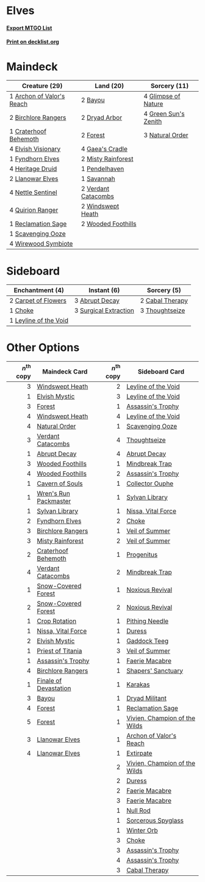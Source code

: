 # Elves

#### [Export MTGO List](../collection/Elves/Elves.txt)
#### [Print on decklist.org](http://decklist.org/?deckmain=1%09Archon%20of%20Valor's%20Reach%0A2%09Bayou%0A2%09Birchlore%20Rangers%0A1%09Craterhoof%20Behemoth%0A2%09Dryad%20Arbor%0A4%09Elvish%20Visionary%0A2%09Forest%0A1%09Fyndhorn%20Elves%0A4%09Gaea's%20Cradle%0A4%09Glimpse%20of%20Nature%0A4%09Green%20Sun's%20Zenith%0A4%09Heritage%20Druid%0A2%09Llanowar%20Elves%0A2%09Misty%20Rainforest%0A3%09Natural%20Order%0A4%09Nettle%20Sentinel%0A1%09Pendelhaven%0A4%09Quirion%20Ranger%0A1%09Reclamation%20Sage%0A1%09Savannah%0A1%09Scavenging%20Ooze%0A2%09Verdant%20Catacombs%0A2%09Windswept%20Heath%0A4%09Wirewood%20Symbiote%0A2%09Wooded%20Foothills&deckside=3%09Abrupt%20Decay%0A2%09Cabal%20Therapy%0A2%09Carpet%20of%20Flowers%0A1%09Choke%0A1%09Leyline%20of%20the%20Void%0A3%09Surgical%20Extraction%0A3%09Thoughtseize)
# Maindeck

|                                           Creature (29)                                            |                                          Land (20)                                           |                                         Sorcery (11)                                          |
|----------------------------------------------------------------------------------------------------|----------------------------------------------------------------------------------------------|-----------------------------------------------------------------------------------------------|
|1 [Archon of Valor's Reach](http://gatherer.wizards.com/Pages/Card/Details.aspx?multiverseid=446042)|2 [Bayou](http://gatherer.wizards.com/Pages/Card/Details.aspx?multiverseid=879)               |4 [Glimpse of Nature](http://gatherer.wizards.com/Pages/Card/Details.aspx?multiverseid=75241)  |
|2 [Birchlore Rangers](http://gatherer.wizards.com/Pages/Card/Details.aspx?multiverseid=39836)       |2 [Dryad Arbor](http://gatherer.wizards.com/Pages/Card/Details.aspx?multiverseid=136196)      |4 [Green Sun's Zenith](http://gatherer.wizards.com/Pages/Card/Details.aspx?multiverseid=413711)|
|1 [Craterhoof Behemoth](http://gatherer.wizards.com/Pages/Card/Details.aspx?multiverseid=240027)    |2 [Forest](http://gatherer.wizards.com/Pages/Card/Details.aspx?multiverseid=439860)           |3 [Natural Order](http://gatherer.wizards.com/Pages/Card/Details.aspx?multiverseid=413719)     |
|4 [Elvish Visionary](http://gatherer.wizards.com/Pages/Card/Details.aspx?multiverseid=175124)       |4 [Gaea's Cradle](http://gatherer.wizards.com/Pages/Card/Details.aspx?multiverseid=10422)     |                                                                                               |
|1 [Fyndhorn Elves](http://gatherer.wizards.com/Pages/Card/Details.aspx?multiverseid=2568)           |2 [Misty Rainforest](http://gatherer.wizards.com/Pages/Card/Details.aspx?multiverseid=405102) |                                                                                               |
|4 [Heritage Druid](http://gatherer.wizards.com/Pages/Card/Details.aspx?multiverseid=413713)         |1 [Pendelhaven](http://gatherer.wizards.com/Pages/Card/Details.aspx?multiverseid=442233)      |                                                                                               |
|2 [Llanowar Elves](http://gatherer.wizards.com/Pages/Card/Details.aspx?multiverseid=129626)         |1 [Savannah](http://gatherer.wizards.com/Pages/Card/Details.aspx?multiverseid=881)            |                                                                                               |
|4 [Nettle Sentinel](http://gatherer.wizards.com/Pages/Card/Details.aspx?multiverseid=442171)        |2 [Verdant Catacombs](http://gatherer.wizards.com/Pages/Card/Details.aspx?multiverseid=405113)|                                                                                               |
|4 [Quirion Ranger](http://gatherer.wizards.com/Pages/Card/Details.aspx?multiverseid=3674)           |2 [Windswept Heath](http://gatherer.wizards.com/Pages/Card/Details.aspx?multiverseid=405115)  |                                                                                               |
|1 [Reclamation Sage](http://gatherer.wizards.com/Pages/Card/Details.aspx?multiverseid=389651)       |2 [Wooded Foothills](http://gatherer.wizards.com/Pages/Card/Details.aspx?multiverseid=405116) |                                                                                               |
|1 [Scavenging Ooze](http://gatherer.wizards.com/Pages/Card/Details.aspx?multiverseid=420783)        |                                                                                              |                                                                                               |
|4 [Wirewood Symbiote](http://gatherer.wizards.com/Pages/Card/Details.aspx?multiverseid=159322)      |                                                                                              |                                                                                               |


# Sideboard

|                                        Enchantment (4)                                         |                                          Instant (6)                                           |                                       Sorcery (5)                                        |
|------------------------------------------------------------------------------------------------|------------------------------------------------------------------------------------------------|------------------------------------------------------------------------------------------|
|2 [Carpet of Flowers](http://gatherer.wizards.com/Pages/Card/Details.aspx?multiverseid=5858)    |3 [Abrupt Decay](http://gatherer.wizards.com/Pages/Card/Details.aspx?multiverseid=456061)       |2 [Cabal Therapy](http://gatherer.wizards.com/Pages/Card/Details.aspx?multiverseid=413625)|
|1 [Choke](http://gatherer.wizards.com/Pages/Card/Details.aspx?multiverseid=45431)               |3 [Surgical Extraction](http://gatherer.wizards.com/Pages/Card/Details.aspx?multiverseid=397706)|3 [Thoughtseize](http://gatherer.wizards.com/Pages/Card/Details.aspx?multiverseid=438676) |
|1 [Leyline of the Void](http://gatherer.wizards.com/Pages/Card/Details.aspx?multiverseid=107682)|                                                                                                |                                                                                          |


# Other Options

|*n*<sup>th</sup> copy|                                         Maindeck Card                                          |*n*<sup>th</sup> copy|                                             Sideboard Card                                             |
|--------------------:|------------------------------------------------------------------------------------------------|--------------------:|--------------------------------------------------------------------------------------------------------|
|                    3|[Windswept Heath](http://gatherer.wizards.com/Pages/Card/Details.aspx?multiverseid=405115)      |                    2|[Leyline of the Void](http://gatherer.wizards.com/Pages/Card/Details.aspx?multiverseid=107682)          |
|                    1|[Elvish Mystic](http://gatherer.wizards.com/Pages/Card/Details.aspx?multiverseid=389499)        |                    3|[Leyline of the Void](http://gatherer.wizards.com/Pages/Card/Details.aspx?multiverseid=107682)          |
|                    3|[Forest](http://gatherer.wizards.com/Pages/Card/Details.aspx?multiverseid=439860)               |                    1|[Assassin's Trophy](http://gatherer.wizards.com/Pages/Card/Details.aspx?multiverseid=452902)            |
|                    4|[Windswept Heath](http://gatherer.wizards.com/Pages/Card/Details.aspx?multiverseid=405115)      |                    4|[Leyline of the Void](http://gatherer.wizards.com/Pages/Card/Details.aspx?multiverseid=107682)          |
|                    4|[Natural Order](http://gatherer.wizards.com/Pages/Card/Details.aspx?multiverseid=413719)        |                    1|[Scavenging Ooze](http://gatherer.wizards.com/Pages/Card/Details.aspx?multiverseid=420783)              |
|                    3|[Verdant Catacombs](http://gatherer.wizards.com/Pages/Card/Details.aspx?multiverseid=405113)    |                    4|[Thoughtseize](http://gatherer.wizards.com/Pages/Card/Details.aspx?multiverseid=438676)                 |
|                    1|[Abrupt Decay](http://gatherer.wizards.com/Pages/Card/Details.aspx?multiverseid=456061)         |                    4|[Abrupt Decay](http://gatherer.wizards.com/Pages/Card/Details.aspx?multiverseid=456061)                 |
|                    3|[Wooded Foothills](http://gatherer.wizards.com/Pages/Card/Details.aspx?multiverseid=405116)     |                    1|[Mindbreak Trap](http://gatherer.wizards.com/Pages/Card/Details.aspx?multiverseid=197532)               |
|                    4|[Wooded Foothills](http://gatherer.wizards.com/Pages/Card/Details.aspx?multiverseid=405116)     |                    2|[Assassin's Trophy](http://gatherer.wizards.com/Pages/Card/Details.aspx?multiverseid=452902)            |
|                    1|[Cavern of Souls](http://gatherer.wizards.com/Pages/Card/Details.aspx?multiverseid=278058)      |                    1|[Collector Ouphe](http://gatherer.wizards.com/Pages/Card/Details.aspx?multiverseid=464107)              |
|                    1|[Wren's Run Packmaster](http://gatherer.wizards.com/Pages/Card/Details.aspx?multiverseid=389755)|                    1|[Sylvan Library](http://gatherer.wizards.com/Pages/Card/Details.aspx?multiverseid=2240)                 |
|                    1|[Sylvan Library](http://gatherer.wizards.com/Pages/Card/Details.aspx?multiverseid=2240)         |                    1|[Nissa, Vital Force](http://gatherer.wizards.com/Pages/Card/Details.aspx?multiverseid=417736)           |
|                    2|[Fyndhorn Elves](http://gatherer.wizards.com/Pages/Card/Details.aspx?multiverseid=2568)         |                    2|[Choke](http://gatherer.wizards.com/Pages/Card/Details.aspx?multiverseid=45431)                         |
|                    3|[Birchlore Rangers](http://gatherer.wizards.com/Pages/Card/Details.aspx?multiverseid=39836)     |                    1|[Veil of Summer](http://gatherer.wizards.com/Pages/Card/Details.aspx?multiverseid=466952)               |
|                    3|[Misty Rainforest](http://gatherer.wizards.com/Pages/Card/Details.aspx?multiverseid=405102)     |                    2|[Veil of Summer](http://gatherer.wizards.com/Pages/Card/Details.aspx?multiverseid=466952)               |
|                    2|[Craterhoof Behemoth](http://gatherer.wizards.com/Pages/Card/Details.aspx?multiverseid=240027)  |                    1|[Progenitus](http://gatherer.wizards.com/Pages/Card/Details.aspx?multiverseid=179496)                   |
|                    4|[Verdant Catacombs](http://gatherer.wizards.com/Pages/Card/Details.aspx?multiverseid=405113)    |                    2|[Mindbreak Trap](http://gatherer.wizards.com/Pages/Card/Details.aspx?multiverseid=197532)               |
|                    1|[Snow-Covered Forest](http://gatherer.wizards.com/Pages/Card/Details.aspx?multiverseid=121192)  |                    1|[Noxious Revival](http://gatherer.wizards.com/Pages/Card/Details.aspx?multiverseid=230067)              |
|                    2|[Snow-Covered Forest](http://gatherer.wizards.com/Pages/Card/Details.aspx?multiverseid=121192)  |                    2|[Noxious Revival](http://gatherer.wizards.com/Pages/Card/Details.aspx?multiverseid=230067)              |
|                    1|[Crop Rotation](http://gatherer.wizards.com/Pages/Card/Details.aspx?multiverseid=417430)        |                    1|[Pithing Needle](http://gatherer.wizards.com/Pages/Card/Details.aspx?multiverseid=129526)               |
|                    1|[Nissa, Vital Force](http://gatherer.wizards.com/Pages/Card/Details.aspx?multiverseid=417736)   |                    1|[Duress](http://gatherer.wizards.com/Pages/Card/Details.aspx?multiverseid=14557)                        |
|                    2|[Elvish Mystic](http://gatherer.wizards.com/Pages/Card/Details.aspx?multiverseid=389499)        |                    1|[Gaddock Teeg](http://gatherer.wizards.com/Pages/Card/Details.aspx?multiverseid=140188)                 |
|                    1|[Priest of Titania](http://gatherer.wizards.com/Pages/Card/Details.aspx?multiverseid=389642)    |                    3|[Veil of Summer](http://gatherer.wizards.com/Pages/Card/Details.aspx?multiverseid=466952)               |
|                    1|[Assassin's Trophy](http://gatherer.wizards.com/Pages/Card/Details.aspx?multiverseid=452902)    |                    1|[Faerie Macabre](http://gatherer.wizards.com/Pages/Card/Details.aspx?multiverseid=201822)               |
|                    4|[Birchlore Rangers](http://gatherer.wizards.com/Pages/Card/Details.aspx?multiverseid=39836)     |                    1|[Shapers' Sanctuary](http://gatherer.wizards.com/Pages/Card/Details.aspx?multiverseid=435362)           |
|                    1|[Finale of Devastation](http://gatherer.wizards.com/Pages/Card/Details.aspx?multiverseid=461087)|                    1|[Karakas](http://gatherer.wizards.com/Pages/Card/Details.aspx?multiverseid=413782)                      |
|                    3|[Bayou](http://gatherer.wizards.com/Pages/Card/Details.aspx?multiverseid=879)                   |                    1|[Dryad Militant](http://gatherer.wizards.com/Pages/Card/Details.aspx?multiverseid=456369)               |
|                    4|[Forest](http://gatherer.wizards.com/Pages/Card/Details.aspx?multiverseid=439860)               |                    1|[Reclamation Sage](http://gatherer.wizards.com/Pages/Card/Details.aspx?multiverseid=389651)             |
|                    5|[Forest](http://gatherer.wizards.com/Pages/Card/Details.aspx?multiverseid=439860)               |                    1|[Vivien, Champion of the Wilds](http://gatherer.wizards.com/Pages/Card/Details.aspx?multiverseid=461107)|
|                    3|[Llanowar Elves](http://gatherer.wizards.com/Pages/Card/Details.aspx?multiverseid=129626)       |                    1|[Archon of Valor's Reach](http://gatherer.wizards.com/Pages/Card/Details.aspx?multiverseid=446042)      |
|                    4|[Llanowar Elves](http://gatherer.wizards.com/Pages/Card/Details.aspx?multiverseid=129626)       |                    1|[Extirpate](http://gatherer.wizards.com/Pages/Card/Details.aspx?multiverseid=370384)                    |
|                     |                                                                                                |                    2|[Vivien, Champion of the Wilds](http://gatherer.wizards.com/Pages/Card/Details.aspx?multiverseid=461107)|
|                     |                                                                                                |                    2|[Duress](http://gatherer.wizards.com/Pages/Card/Details.aspx?multiverseid=14557)                        |
|                     |                                                                                                |                    2|[Faerie Macabre](http://gatherer.wizards.com/Pages/Card/Details.aspx?multiverseid=201822)               |
|                     |                                                                                                |                    3|[Faerie Macabre](http://gatherer.wizards.com/Pages/Card/Details.aspx?multiverseid=201822)               |
|                     |                                                                                                |                    1|[Null Rod](http://gatherer.wizards.com/Pages/Card/Details.aspx?multiverseid=383034)                     |
|                     |                                                                                                |                    1|[Sorcerous Spyglass](http://gatherer.wizards.com/Pages/Card/Details.aspx?multiverseid=435407)           |
|                     |                                                                                                |                    1|[Winter Orb](http://gatherer.wizards.com/Pages/Card/Details.aspx?multiverseid=643)                      |
|                     |                                                                                                |                    3|[Choke](http://gatherer.wizards.com/Pages/Card/Details.aspx?multiverseid=45431)                         |
|                     |                                                                                                |                    3|[Assassin's Trophy](http://gatherer.wizards.com/Pages/Card/Details.aspx?multiverseid=452902)            |
|                     |                                                                                                |                    4|[Assassin's Trophy](http://gatherer.wizards.com/Pages/Card/Details.aspx?multiverseid=452902)            |
|                     |                                                                                                |                    3|[Cabal Therapy](http://gatherer.wizards.com/Pages/Card/Details.aspx?multiverseid=413625)                |

